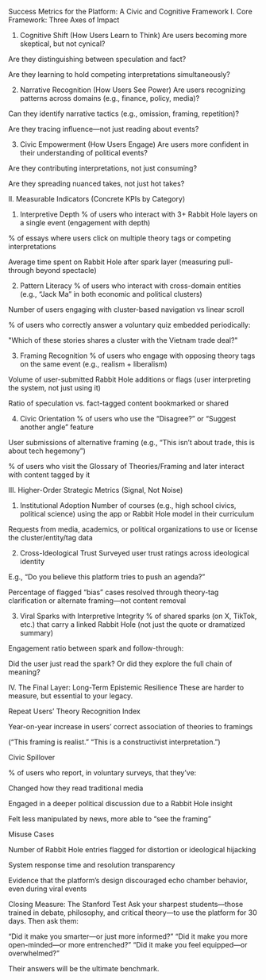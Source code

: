 Success Metrics for the Platform: A Civic and Cognitive Framework
I. Core Framework: Three Axes of Impact

1. Cognitive Shift (How Users Learn to Think)
   Are users becoming more skeptical, but not cynical?

Are they distinguishing between speculation and fact?

Are they learning to hold competing interpretations simultaneously?

2. Narrative Recognition (How Users See Power)
   Are users recognizing patterns across domains (e.g., finance, policy, media)?

Can they identify narrative tactics (e.g., omission, framing, repetition)?

Are they tracing influence—not just reading about events?

3. Civic Empowerment (How Users Engage)
   Are users more confident in their understanding of political events?

Are they contributing interpretations, not just consuming?

Are they spreading nuanced takes, not just hot takes?

II. Measurable Indicators (Concrete KPIs by Category)

1. Interpretive Depth
   % of users who interact with 3+ Rabbit Hole layers on a single event (engagement with depth)

% of essays where users click on multiple theory tags or competing interpretations

Average time spent on Rabbit Hole after spark layer (measuring pull-through beyond spectacle)

2. Pattern Literacy
   % of users who interact with cross-domain entities (e.g., “Jack Ma” in both economic and political clusters)

Number of users engaging with cluster-based navigation vs linear scroll

% of users who correctly answer a voluntary quiz embedded periodically:

"Which of these stories shares a cluster with the Vietnam trade deal?"

3. Framing Recognition
   % of users who engage with opposing theory tags on the same event (e.g., realism + liberalism)

Volume of user-submitted Rabbit Hole additions or flags (user interpreting the system, not just using it)

Ratio of speculation vs. fact-tagged content bookmarked or shared

4. Civic Orientation
   % of users who use the “Disagree?” or “Suggest another angle” feature

User submissions of alternative framing (e.g., “This isn’t about trade, this is about tech hegemony”)

% of users who visit the Glossary of Theories/Framing and later interact with content tagged by it

III. Higher-Order Strategic Metrics (Signal, Not Noise)

1. Institutional Adoption
   Number of courses (e.g., high school civics, political science) using the app or Rabbit Hole model in their curriculum

Requests from media, academics, or political organizations to use or license the cluster/entity/tag data

2. Cross-Ideological Trust
   Surveyed user trust ratings across ideological identity

E.g., “Do you believe this platform tries to push an agenda?”

Percentage of flagged “bias” cases resolved through theory-tag clarification or alternate framing—not content removal

3. Viral Sparks with Interpretive Integrity
   % of shared sparks (on X, TikTok, etc.) that carry a linked Rabbit Hole (not just the quote or dramatized summary)

Engagement ratio between spark and follow-through:

Did the user just read the spark? Or did they explore the full chain of meaning?

IV. The Final Layer: Long-Term Epistemic Resilience
These are harder to measure, but essential to your legacy.

Repeat Users’ Theory Recognition Index

Year-on-year increase in users’ correct association of theories to framings

(“This framing is realist.” “This is a constructivist interpretation.”)

Civic Spillover

% of users who report, in voluntary surveys, that they’ve:

Changed how they read traditional media

Engaged in a deeper political discussion due to a Rabbit Hole insight

Felt less manipulated by news, more able to “see the framing”

Misuse Cases

Number of Rabbit Hole entries flagged for distortion or ideological hijacking

System response time and resolution transparency

Evidence that the platform’s design discouraged echo chamber behavior, even during viral events

Closing Measure: The Stanford Test
Ask your sharpest students—those trained in debate, philosophy, and critical theory—to use the platform for 30 days. Then ask them:

“Did it make you smarter—or just more informed?”
“Did it make you more open-minded—or more entrenched?”
“Did it make you feel equipped—or overwhelmed?”

Their answers will be the ultimate benchmark.
